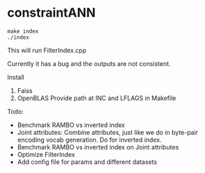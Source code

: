 # constraintANN
```
make index
./index
```
This will run FilterIndex.cpp

Currently it has a bug and the outputs are not consistent.

Install 
1) Faiss
2) OpenBLAS
Provide path at INC and LFLAGS in Makefile

Todo: 
- Benchmark RAMBO vs inverted index
- Joint attributes: Combine attributes, just like we do in byte-pair encoding vocab generation. Do for inverted index.
- Benchmark RAMBO vs inverted index on Joint attributes
- Optimize FilterIndex
- Add config file for params and different datasets
